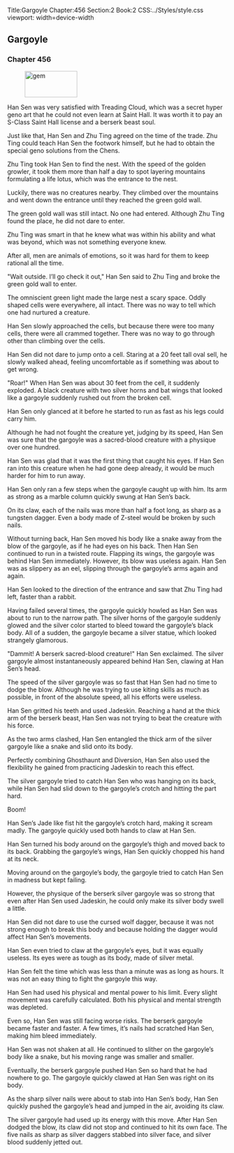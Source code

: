 Title:Gargoyle 
Chapter:456 
Section:2 
Book:2 
CSS:../Styles/style.css 
viewport: width=device-width
  
## Gargoyle
### Chapter 456 
<figure>
	<img src="../Images/gem.gif" alt="gem" id="gem" width="120" height="60" />
</figure>
  

  
  Han Sen was very satisfied with Treading Cloud, which was a secret hyper geno art that he could not even learn at Saint Hall. It was worth it to pay an S-Class Saint Hall license and a berserk beast soul.

Just like that, Han Sen and Zhu Ting agreed on the time of the trade. Zhu Ting could teach Han Sen the footwork himself, but he had to obtain the special geno solutions from the Chens.

Zhu Ting took Han Sen to find the nest. With the speed of the golden growler, it took them more than half a day to spot layering mountains formulating a life lotus, which was the entrance to the nest.

Luckily, there was no creatures nearby. They climbed over the mountains and went down the entrance until they reached the green gold wall.

The green gold wall was still intact. No one had entered. Although Zhu Ting found the place, he did not dare to enter.

Zhu Ting was smart in that he knew what was within his ability and what was beyond, which was not something everyone knew.

After all, men are animals of emotions, so it was hard for them to keep rational all the time.

"Wait outside. I’ll go check it out," Han Sen said to Zhu Ting and broke the green gold wall to enter.

The omniscient green light made the large nest a scary space. Oddly shaped cells were everywhere, all intact. There was no way to tell which one had nurtured a creature.

Han Sen slowly approached the cells, but because there were too many cells, there were all crammed together. There was no way to go through other than climbing over the cells.

Han Sen did not dare to jump onto a cell. Staring at a 20 feet tall oval sell, he slowly walked ahead, feeling uncomfortable as if something was about to get wrong.

"Roar!" When Han Sen was about 30 feet from the cell, it suddenly exploded. A black creature with two silver horns and bat wings that looked like a gargoyle suddenly rushed out from the broken cell.

Han Sen only glanced at it before he started to run as fast as his legs could carry him.

Although he had not fought the creature yet, judging by its speed, Han Sen was sure that the gargoyle was a sacred-blood creature with a physique over one hundred.

Han Sen was glad that it was the first thing that caught his eyes. If Han Sen ran into this creature when he had gone deep already, it would be much harder for him to run away.

Han Sen only ran a few steps when the gargoyle caught up with him. Its arm as strong as a marble column quickly swung at Han Sen’s back.

On its claw, each of the nails was more than half a foot long, as sharp as a tungsten dagger. Even a body made of Z-steel would be broken by such nails.

Without turning back, Han Sen moved his body like a snake away from the blow of the gargoyle, as if he had eyes on his back. Then Han Sen continued to run in a twisted route. Flapping its wings, the gargoyle was behind Han Sen immediately. However, its blow was useless again. Han Sen was as slippery as an eel, slipping through the gargoyle’s arms again and again.

Han Sen looked to the direction of the entrance and saw that Zhu Ting had left, faster than a rabbit.

Having failed several times, the gargoyle quickly howled as Han Sen was about to run to the narrow path. The silver horns of the gargoyle suddenly glowed and the silver color started to bleed toward the gargoyle’s black body. All of a sudden, the gargoyle became a silver statue, which looked strangely glamorous.

"Dammit! A berserk sacred-blood creature!" Han Sen exclaimed. The silver gargoyle almost instantaneously appeared behind Han Sen, clawing at Han Sen’s head.

The speed of the silver gargoyle was so fast that Han Sen had no time to dodge the blow. Although he was trying to use kiting skills as much as possible, in front of the absolute speed, all his efforts were useless.

Han Sen gritted his teeth and used Jadeskin. Reaching a hand at the thick arm of the berserk beast, Han Sen was not trying to beat the creature with his force.

As the two arms clashed, Han Sen entangled the thick arm of the silver gargoyle like a snake and slid onto its body.

Perfectly combining Ghosthaunt and Diversion, Han Sen also used the flexibility he gained from practicing Jadeskin to reach this effect.

The silver gargoyle tried to catch Han Sen who was hanging on its back, while Han Sen had slid down to the gargoyle’s crotch and hitting the part hard.

Boom!

Han Sen’s Jade like fist hit the gargoyle’s crotch hard, making it scream madly. The gargoyle quickly used both hands to claw at Han Sen.

Han Sen turned his body around on the gargoyle’s thigh and moved back to its back. Grabbing the gargoyle’s wings, Han Sen quickly chopped his hand at its neck.

Moving around on the gargoyle’s body, the gargoyle tried to catch Han Sen in madness but kept failing.

However, the physique of the berserk silver gargoyle was so strong that even after Han Sen used Jadeskin, he could only make its silver body swell a little.

Han Sen did not dare to use the cursed wolf dagger, because it was not strong enough to break this body and because holding the dagger would affect Han Sen’s movements.

Han Sen even tried to claw at the gargoyle’s eyes, but it was equally useless. Its eyes were as tough as its body, made of silver metal.

Han Sen felt the time which was less than a minute was as long as hours. It was not an easy thing to fight the gargoyle this way.

Han Sen had used his physical and mental power to his limit. Every slight movement was carefully calculated. Both his physical and mental strength was depleted.

Even so, Han Sen was still facing worse risks. The berserk gargoyle became faster and faster. A few times, it’s nails had scratched Han Sen, making him bleed immediately.

Han Sen was not shaken at all. He continued to slither on the gargoyle’s body like a snake, but his moving range was smaller and smaller.

Eventually, the berserk gargoyle pushed Han Sen so hard that he had nowhere to go. The gargoyle quickly clawed at Han Sen was right on its body.

As the sharp silver nails were about to stab into Han Sen’s body, Han Sen quickly pushed the gargoyle’s head and jumped in the air, avoiding its claw.

The silver gargoyle had used up its energy with this move. After Han Sen dodged the blow, its claw did not stop and continued to hit its own face. The five nails as sharp as silver daggers stabbed into silver face, and silver blood suddenly jetted out.
